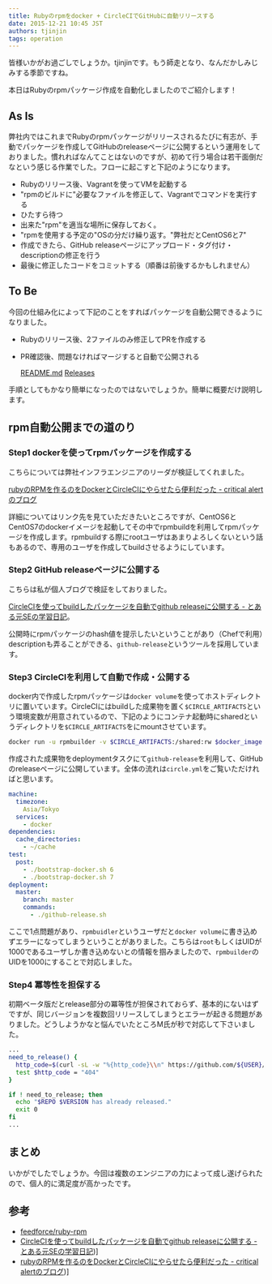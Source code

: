 ```yaml
---
title: Rubyのrpmをdocker + CircleCIでGitHubに自動リリースする
date: 2015-12-21 10:45 JST
authors: tjinjin
tags: operation
---
```


皆様いかがお過ごしでしょうか。tjinjinです。もう師走となり、なんだかしみじみする季節ですね。

本日はRubyのrpmパッケージ作成を自動化しましたのでご紹介します！

<!--more-->

## As Is
弊社内ではこれまでRubyのrpmパッケージがリリースされるたびに有志が、手動でパッケージを作成してGitHubのreleaseページに公開するという運用をしておりました。慣れればなんてことはないのですが、初めて行う場合は若干面倒だなという感じる作業でした。フローに起こすと下記のようになります。

* Rubyのリリース後、Vagrantを使ってVMを起動する
* "rpmのビルドに"必要なファイルを修正して、Vagrantでコマンドを実行する
* ひたすら待つ
* 出来た"rpm"を適当な場所に保存しておく。
* "rpmを使用する予定の"OSの分だけ繰り返す。"弊社だとCentOS6と7"
* 作成できたら、GitHub releaseページにアップロード・タグ付け・descriptionの修正を行う
* 最後に修正したコードをコミットする（順番は前後するかもしれません）

## To Be
今回の仕組み化によって下記のことをすればパッケージを自動公開できるようになりました。

* Rubyのリリース後、2ファイルのみ修正してPRを作成する
* PR確認後、問題なければマージすると自動で公開される

    [README.md](https://github.com/feedforce/ruby-rpm/blob/master/README.md)
    [Releases](https://github.com/feedforce/ruby-rpm/releases)

手順としてもかなり簡単になったのではないでしょうか。簡単に概要だけ説明します。

## rpm自動公開までの道のり
### Step1 dockerを使ってrpmパッケージを作成する
こちらについては弊社インフラエンジニアのリーダが検証してくれました。

[rubyのRPMを作るのをDockerとCircleCIにやらせたら便利だった - critical alertのブログ](http://critical-alert.hatenablog.com/entry/2015/12/04/095601)

詳細についてはリンク先を見ていただきたいところですが、CentOS6とCentOS7のdockerイメージを起動してその中でrpmbuildを利用してrpmパッケージを作成します。rpmbuildする際にrootユーザはあまりよろしくないという話もあるので、専用のユーザを作成してbuildさせるようにしています。

### Step2 GitHub releaseページに公開する
こちらは私が個人ブログで検証をしておりました。

[CircleCIを使ってbuildしたパッケージを自動でgithub releaseに公開する - とある元SEの学習日記](http://cross-black777.hatenablog.com/entry/2015/11/12/223645)。

公開時にrpmパッケージのhash値を提示したいということがあり（Chefで利用）descriptionも弄ることができる、`github-release`というツールを採用しています。

### Step3 CircleCIを利用して自動で作成・公開する
docker内で作成したrpmパッケージは`docker volume`を使ってホストディレクトリに置いています。CircleCIにはbuildした成果物を置く`$CIRCLE_ARTIFACTS`という環境変数が用意されているので、下記のようにコンテナ起動時にsharedというディレクトリを`$CIRCLE_ARTIFACTS`をにmountさせています。

```sh
docker run -u rpmbuilder -v $CIRCLE_ARTIFACTS:/shared:rw $docker_image /bin/sh ./rubybuild.sh
```


作成された成果物をdeploymentタスクにて`github-release`を利用して、GitHubのreleaseページに公開しています。全体の流れは`circle.yml`をご覧いただければと思います。

```yml
machine:
  timezone:
    Asia/Tokyo
  services:
    - docker
dependencies:
  cache_directories:
    - ~/cache
test:
  post:
    - ./bootstrap-docker.sh 6
    - ./bootstrap-docker.sh 7
deployment:
  master:
    branch: master
    commands:
      - ./github-release.sh
```

ここで1点問題があり、`rpmbuidler`というユーザだと`docker volume`に書き込めずエラーになってしまうということがありました。こちらは`root`もしくはUIDが1000であるユーザしか書き込めないとの情報を掴みましたので、`rpmbuilder`のUIDを1000にすることで対応しました。


### Step4 冪等性を担保する
初期ベータ版だとrelease部分の冪等性が担保されておらず、基本的にないはずですが、同じバージョンを複数回リリースしてしまうとエラーが起きる問題がありました。どうしようかなと悩んでいたところM氏が秒で対応して下さいました。

```sh
...
need_to_release() {
  http_code=$(curl -sL -w "%{http_code}\\n" https://github.com/${USER}/${REPO}/releases/tag/${VERSION} -o /dev/null)
  test $http_code = "404"
}

if ! need_to_release; then
  echo "$REPO $VERSION has already released."
  exit 0
fi
...
```

## まとめ
いかがでしたでしょうか。今回は複数のエンジニアの力によって成し遂げられたので、個人的に満足度が高かったです。

## 参考
* [feedforce/ruby-rpm](https://github.com/feedforce/ruby-rpm)
* [CircleCIを使ってbuildしたパッケージを自動でgithub releaseに公開する - とある元SEの学習日記](http://cross-black777.hatenablog.com/entry/2015/11/12/223645))]
* [rubyのRPMを作るのをDockerとCircleCIにやらせたら便利だった - critical alertのブログ](http://critical-alert.hatenablog.com/entry/2015/12/04/095601))]
